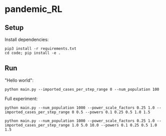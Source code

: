 # pandemic_RL

## Setup

Install dependencies:

```
pip3 install -r requirements.txt
cd code; pip install -e .
```

## Run

"Hello world":
```
python main.py --imported_cases_per_step_range 0 --num_population 100
```

Full experiment:
```
python main.py --num_population 1000 --power_scale_factors 0.25 1.0 --imported_cases_per_step_range 0 0.5 --powers 0.1 0.25 0.5 1.0 1.5

python main.py --num_population 1000 --power_scale_factors 0.25 1.0 --imported_cases_per_step_range 1.0 5.0 10.0 --powers 0.1 0.25 0.5 1.0 1.5
```